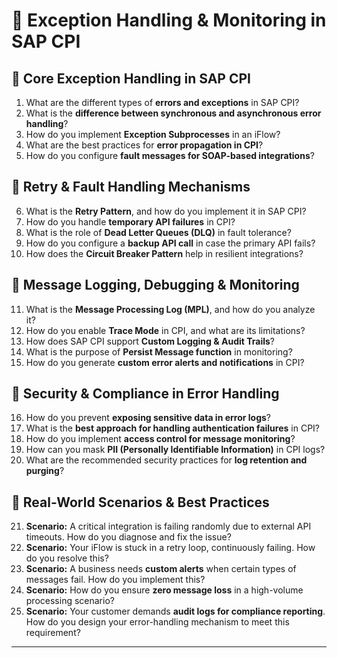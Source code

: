 # 📌 **Exception Handling & Monitoring in SAP CPI**  

## 🔹 **Core Exception Handling in SAP CPI**  
1. What are the different types of **errors and exceptions** in SAP CPI?  
2. What is the **difference between synchronous and asynchronous error handling**?  
3. How do you implement **Exception Subprocesses** in an iFlow?  
4. What are the best practices for **error propagation in CPI**?  
5. How do you configure **fault messages for SOAP-based integrations**?  

## 🔹 **Retry & Fault Handling Mechanisms**  
6. What is the **Retry Pattern**, and how do you implement it in SAP CPI?  
7. How do you handle **temporary API failures** in CPI?  
8. What is the role of **Dead Letter Queues (DLQ)** in fault tolerance?  
9. How do you configure a **backup API call** in case the primary API fails?  
10. How does the **Circuit Breaker Pattern** help in resilient integrations?  

## 🔹 **Message Logging, Debugging & Monitoring**  
11. What is the **Message Processing Log (MPL)**, and how do you analyze it?  
12. How do you enable **Trace Mode** in CPI, and what are its limitations?  
13. How does SAP CPI support **Custom Logging & Audit Trails**?  
14. What is the purpose of **Persist Message function** in monitoring?  
15. How do you generate **custom error alerts and notifications** in CPI?  

## 🔹 **Security & Compliance in Error Handling**  
16. How do you prevent **exposing sensitive data in error logs**?  
17. What is the **best approach for handling authentication failures** in CPI?  
18. How do you implement **access control for message monitoring**?  
19. How can you mask **PII (Personally Identifiable Information)** in CPI logs?  
20. What are the recommended security practices for **log retention and purging**?  

## 🔹 **Real-World Scenarios & Best Practices**  
21. **Scenario:** A critical integration is failing randomly due to external API timeouts. How do you diagnose and fix the issue?  
22. **Scenario:** Your iFlow is stuck in a retry loop, continuously failing. How do you resolve this?  
23. **Scenario:** A business needs **custom alerts** when certain types of messages fail. How do you implement this?  
24. **Scenario:** How do you ensure **zero message loss** in a high-volume processing scenario?  
25. **Scenario:** Your customer demands **audit logs for compliance reporting**. How do you design your error-handling mechanism to meet this requirement?  

---
